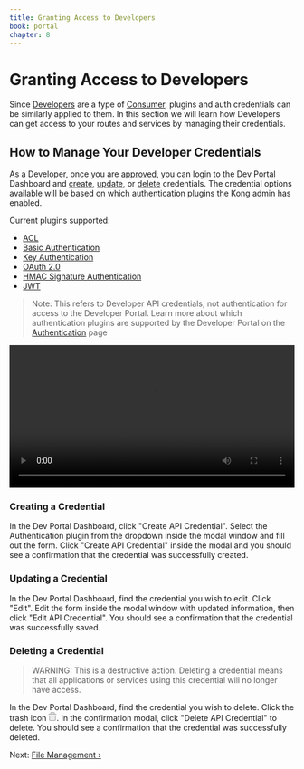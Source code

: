 ```yaml
---
title: Granting Access to Developers
book: portal
chapter: 8
---
```


# Granting Access to Developers

Since [Developers][developers] are a type of [Consumer](/latest/getting-started/adding-consumers/), plugins and auth credentials can be similarly applied to them. In this section we will learn how Developers can get access to your routes and services by managing their credentials.

## How to Manage Your Developer Credentials

As a Developer, once you are [approved](/enterprise/{{page.kong_version}}/developer-portal/managing-developers/#developers-statuses), you can login to the Dev Portal Dashboard and [create](#creating-a-credential), [update](#updating-a-credential), or [delete](#deleting-a-credential) credentials. The credential options available will be based on which authentication plugins the Kong admin has enabled.

Current plugins supported:

- [ACL](/plugins/acl/)
- [Basic Authentication](/plugins/key-authentication/)
- [Key Authentication](/plugins/key-authentication/)
- [OAuth 2.0](/plugins/basic-authentication/)
- [HMAC Signature Authentication](/plugins/hmac-authentication/)
- [JWT](/plugins/jwt/)

> Note: This refers to Developer API credentials, not authentication for access to the Developer Portal. Learn more about which authentication plugins are supported by the Developer Portal on the [Authentication](/enterprise/0.33-x/developer-portal/configuration/authentication) page

<video width="100%" autoplay loop controls>
  <source src="https://konghq.com/wp-content/uploads/2018/05/May-16-2018-15-44-26_.mp4" type="video/mp4">
  Your browser does not support the video tag.
</video>

### Creating a Credential

In the Dev Portal Dashboard, click "Create API Credential". Select the Authentication plugin from the dropdown inside the modal window and fill out the form. Click "Create API Credential" inside the modal and you should see a confirmation that the credential was successfully created.

### Updating a Credential

In the Dev Portal Dashboard, find the credential you wish to edit. Click "Edit". Edit the form inside the modal window with updated information, then click "Edit API Credential". You should see a confirmation that the credential was successfully saved.

### Deleting a Credential

> WARNING: This is a destructive action. Deleting a credential means that all applications or services using this credential will no longer have access.

In the Dev Portal Dashboard, find the credential you wish to delete. Click the trash icon <svg data-v-1421dd7e="" width="14" height="16" xmlns="http://www.w3.org/2000/svg"><path data-v-1421dd7e="" d="M3 3V2c0-1.1045695.8954305-2 2-2h4c1.1045695 0 2 .8954305 2 2v1h2c.5522847 0 1 .4477153 1 1v1H0V4c0-.5522847.4477152-1 1-1h2zm2 0V2h4v1H5zM1 6h2v8h8V6h2v8c0 1.1045695-.8954305 2-2 2H3c-1.1045695 0-2-.8954305-2-2V6zm5 0v7c-.5522847 0-1-.4477153-1-1V7c0-.5522847.4477153-1 1-1zm2 0c.5522847 0 1 .4477153 1 1v5c0 .5522847-.4477153 1-1 1V6z" fill="#BFBFBF" fill-rule="evenodd"></path></svg>. In the confirmation modal, click "Delete API Credential" to delete. You should see a confirmation that the credential was successfully deleted.

[developers]: /enterprise/{{page.kong_version}}/developer-portal/glossary/#types-of-humans

Next: [File Management &rsaquo;]({{page.book.next}})
